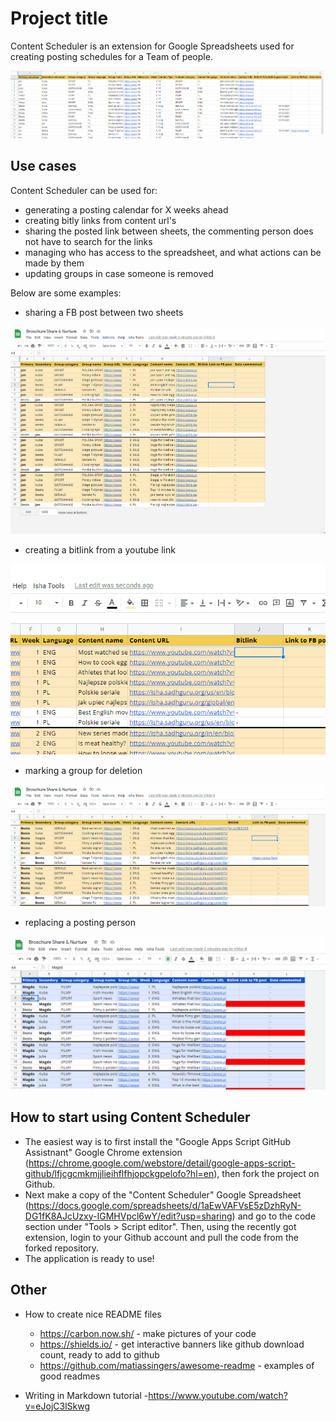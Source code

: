 # Project title

Content Scheduler is an extension for Google Spreadsheets used for creating posting schedules for a Team of people.

![schedule-sheet](schedule-sheet.PNG)





## Use cases

Content Scheduler can be used for:
  - generating a posting calendar for X weeks ahead
  - creating bitly links from content url's
  - sharing the posted link between sheets, the commenting person does not have to search for the links
  - managing who has access to the spreadsheet, and what actions can be made by them
  - updating groups in case someone is removed

Below are some examples:

- sharing a FB post between two sheets

![share-fb-post](gif_share-fb-post.gif) 



- creating a bitlink from a youtube link

![create-bitlink](gif_create-bitlink.gif)



- marking a group for deletion

![mark group for deletion](gif_mark-group-for-deletion.gif)



- replacing a posting person

![replace volunteer](gif_replace-volunteer.gif)

## How to start using Content Scheduler

- The easiest way is to first install the "Google Apps Script GitHub Assistnant" Google Chrome extension (https://chrome.google.com/webstore/detail/google-apps-script-github/lfjcgcmkmjjlieihflfhjopckgpelofo?hl=en), then fork the project on Github. 
- Next make a copy of the "Content Scheduler" Google Spreadsheet (https://docs.google.com/spreadsheets/d/1aEwVAFVsE5zDzhRyN-DG1fK8AJcUzxy-IGMHVpcl6wY/edit?usp=sharing) and go to the code section under "Tools > Script editor". Then, using the recently got extension, login to your Github account and pull the code from the forked repository.
- The application is ready to use!

## Other
- How to create nice README files
  - https://carbon.now.sh/ - make pictures of your code
  - https://shields.io/ - get interactive banners like github download count, ready to add to github
  - https://github.com/matiassingers/awesome-readme - examples of good readmes

- Writing in Markdown tutorial
  -https://www.youtube.com/watch?v=eJojC3lSkwg
